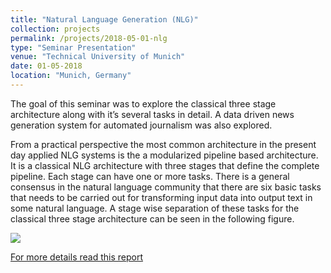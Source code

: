 ```yaml
---
title: "Natural Language Generation (NLG)"
collection: projects
permalink: /projects/2018-05-01-nlg
type: "Seminar Presentation"
venue: "Technical University of Munich"
date: 01-05-2018
location: "Munich, Germany"
---
```



The goal of this seminar was to explore the classical three stage architecture along with it’s several tasks in detail. A data driven news generation system for automated journalism was also explored. 

From a practical perspective the most common architecture in the present day applied NLG systems is the a modularized pipeline based architecture. It is a classical NLG architecture with three stages that define the complete pipeline. Each stage can have one or more tasks. There is a general consensus in the natural language community that there are six basic tasks that needs to be carried out for transforming input data into output text in some natural language. A stage wise separation of these tasks for the classical three stage architecture can be seen in the following figure.  
  
![](https://dugarsumit.github.io/images/nlg-tasks.png)  

[For more details read this report](https://dugarsumit.github.io/files/nlg-report.pdf)